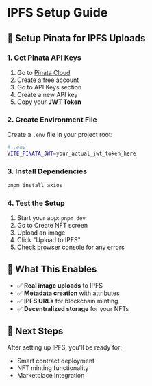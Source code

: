 # IPFS Setup Guide

## 🔧 **Setup Pinata for IPFS Uploads**

### **1. Get Pinata API Keys**
1. Go to [Pinata Cloud](https://pinata.cloud)
2. Create a free account
3. Go to API Keys section
4. Create a new API key
5. Copy your **JWT Token**

### **2. Create Environment File**
Create a `.env` file in your project root:

```bash
# .env
VITE_PINATA_JWT=your_actual_jwt_token_here
```

### **3. Install Dependencies**
```bash
pnpm install axios
```

### **4. Test the Setup**
1. Start your app: `pnpm dev`
2. Go to Create NFT screen
3. Upload an image
4. Click "Upload to IPFS"
5. Check browser console for any errors

## 🎯 **What This Enables**

- ✅ **Real image uploads** to IPFS
- ✅ **Metadata creation** with attributes
- ✅ **IPFS URLs** for blockchain minting
- ✅ **Decentralized storage** for your NFTs

## 🚀 **Next Steps**

After setting up IPFS, you'll be ready for:
- Smart contract deployment
- NFT minting functionality
- Marketplace integration



